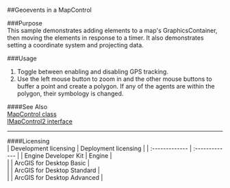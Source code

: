 ##Geoevents in a MapControl

###Purpose  
This sample demonstrates adding elements to a map's GraphicsContainer, then moving the elements in response to a timer. It also demonstrates setting a coordinate system and projecting data.   


###Usage
1. Toggle between enabling and disabling GPS tracking.  
1. Use the left mouse button to zoom in and the other mouse buttons to buffer a point and create a polygon. If any of the agents are within the polygon, their symbology is changed.   







####See Also  
[MapControl class](http://desktop.arcgis.com/search/?q=MapControl%20class&p=0&language=en&product=arcobjects-sdk-dotnet&version=&n=15&collection=help)  
[IMapControl2 interface](http://desktop.arcgis.com/search/?q=IMapControl2%20interface&p=0&language=en&product=arcobjects-sdk-dotnet&version=&n=15&collection=help)  


---------------------------------

####Licensing  
| Development licensing | Deployment licensing | 
| :------------- | :------------- | 
| Engine Developer Kit | Engine |  
|  | ArcGIS for Desktop Basic |  
|  | ArcGIS for Desktop Standard |  
|  | ArcGIS for Desktop Advanced |  


